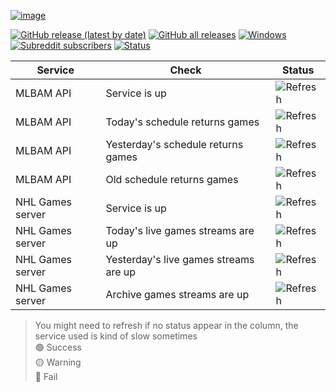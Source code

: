 [![image](https://user-images.githubusercontent.com/23088305/39225217-073f7dc8-4819-11e8-86f8-bcfdbc395d10.png)](https://nhlgames.github.io/NHLGames/)

[![GitHub release (latest by date)](https://img.shields.io/github/v/release/nhlgames/nhlgames?style=flat-square)](https://www.github.com/NHLGames/NHLGames/releases/latest)
[![GitHub all releases](https://img.shields.io/github/downloads/NHLGames/NHLGames/total?style=flat-square)](https://www.github.com/NHLGames/NHLGames/releases/latest)
[![Windows](https://img.shields.io/badge/plateform-windows-inactive?style=flat-square)](https://www.github.com/NHLGames/NHLGames/releases/latest)
[![Subreddit subscribers](https://img.shields.io/reddit/subreddit-subscribers/nhl_games?style=flat-square)](https://www.reddit.com/r/nhl_games)
[![Status](https://mlbam-games-status.herokuapp.com/us/badge)](https://jwallet.github.io/nhl-games-status/)

| Service          | Check                                 | Status                                                                              |
| ---------------- | ------------------------------------- | ----------------------------------------------------------------------------------- |
| MLBAM API        | Service is up                         | ![Refresh](https://mlbam-games-status.herokuapp.com/mlbam/ping)                     |
| MLBAM API        | Today's schedule returns games        | ![Refresh](https://mlbam-games-status.herokuapp.com/mlbam/schedule)                 |
| MLBAM API        | Yesterday's schedule returns games    | ![Refresh](https://mlbam-games-status.herokuapp.com/mlbam/schedule?yesterday)       |
| MLBAM API        | Old schedule returns games            | ![Refresh](https://mlbam-games-status.herokuapp.com/mlbam/schedule?date=2021-04-01) |
| NHL Games server | Service is up                         | ![Refresh](https://mlbam-games-status.herokuapp.com/us/ping)                        |
| NHL Games server | Today's live games streams are up     | ![Refresh](https://mlbam-games-status.herokuapp.com/us/game)                        |
| NHL Games server | Yesterday's live games streams are up | ![Refresh](https://mlbam-games-status.herokuapp.com/us/game?yesterday)              |
| NHL Games server | Archive games streams are up          | ![Refresh](https://mlbam-games-status.herokuapp.com/us/game?date=2021-04-01)        |

> You might need to refresh if no status appear in the column, the service used is kind of slow sometimes   
> 🟢 Success    
> 🟡 Warning   
> 🔴 Fail     
